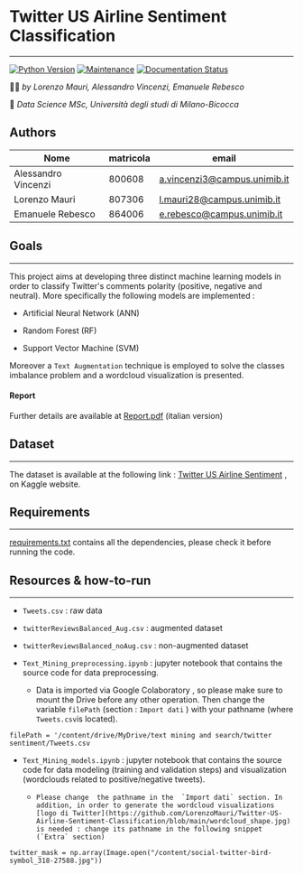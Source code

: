 # Twitter US Airline Sentiment Classification
---------------------------------------------------------

[![Python Version](https://img.shields.io/badge/Python-3.6+-blue.svg)](https://shields.io/) [![Maintenance](https://img.shields.io/badge/Maintained%3F-yes-green.svg)](https://GitHub.com/Naereen/StrapDown.js/graphs/commit-activity) [![Documentation Status](https://readthedocs.org/projects/ansicolortags/badge/?version=comingSoon)](http://ansicolortags.readthedocs.io/?badge=latest) 

:technologist: *by Lorenzo Mauri, Alessandro Vincenzi, Emanuele Rebesco*

:round_pushpin: *Data Science MSc, Università degli studi di Milano-Bicocca*

<a name = 'gruppo'></a> 
## Authors

|Nome                | matricola   | email                       |
|--------------------|-------------|-----------------------------| 
|Alessandro Vincenzi | 800608      |a.vincenzi3@campus.unimib.it |
|Lorenzo Mauri       | 807306      |l.mauri28@campus.unimib.it   |
|Emanuele Rebesco    | 864006      |e.rebesco@campus.unimib.it   |



<a name = 'obiettivi'></a> 
## Goals
------------
This project aims at developing three distinct machine learning models in order to classify Twitter's comments polarity (positive, negative and neutral). 
More specifically the following models are implemented :

* Artificial Neural Network (ANN)

* Random Forest (RF)

* Support Vector Machine (SVM)

Moreover a `Text Augmentation` technique is employed to solve the classes imbalance problem and a wordcloud visualization is presented.


#### Report 
Further details are available at [Report.pdf](https://github.com/LorenzoMauri/Twitter-US-Airline-Sentiment-Classification/blob/main/Report.pdf)
(italian version)

<a name = 'dataset'></a> 
## Dataset
----------
The dataset is available at the following link : [Twitter US Airline Sentiment](https://www.kaggle.com/crowdflower/twitter-airline-sentiment) ,  on Kaggle website.

<a name = 'requisiti'></a>
## Requirements
-------------

[requirements.txt](https://github.com/LorenzoMauri/Twitter-US-Airline-Sentiment-Classification/blob/main/requirements.txt) contains all the dependencies, please check it before running the code.

## Resources & how-to-run
-------------------------

* `Tweets.csv` : raw data

* `twitterReviewsBalanced_Aug.csv` : augmented dataset 

* `twitterReviewsBalanced_noAug.csv` : non-augmented dataset

* `Text_Mining_preprocessing.ipynb`  : jupyter notebook that contains the source code for data preprocessing. 
  * Data is imported via Google Colaboratory , so please make sure to mount the Drive before any other operation. Then         change the variable `filePath` (section : `Import dati` ) with your pathname (where `Tweets.csv`is located).

```
filePath = '/content/drive/MyDrive/text mining and search/twitter sentiment/Tweets.csv
```


* `Text_Mining_models.ipynb` : jupyter notebook that contains the source code for data modeling (training and validation steps) and visualization (wordclouds related to positive/negative tweets).

  * 	Please change  the pathname in the  `Import dati` section. In addition, in order to generate the wordcloud visualizations [logo di Twitter](https://github.com/LorenzoMauri/Twitter-US-Airline-Sentiment-Classification/blob/main/wordcloud_shape.jpg) is needed : change its pathname in the following snippet (`Extra` section)

```
twitter_mask = np.array(Image.open("/content/social-twitter-bird-symbol_318-27588.jpg"))
```





